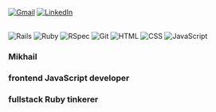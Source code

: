 <a href="mailto:mikhailgrigoriev92@gmail.com"><img alt="Gmail" src="https://img.shields.io/badge/M-Gmail-red" /></a>
<a href="https://www.linkedin.com/in/mikhail-grigoriev-826b4421a/"><img alt="LinkedIn" src="https://img.shields.io/badge/in-Linkdin-blue" /></a>
<br><br>

![Rails](https://img.shields.io/badge/-Ruby_on_Rails-000?style=flat&logo=ruby-on-rails&logoColor=white&color=success)
![Ruby](https://img.shields.io/badge/-Ruby-000?style=flat&logo=ruby&logoColor=white&color=success)
![RSpec](https://img.shields.io/badge/-RSpec-000?style=flat&logoColor=white&color=success)
![Git](https://img.shields.io/badge/-Git-000?style=flat&logo=git&logoColor=white&color=success)
![HTML](https://img.shields.io/badge/-HTML-000?style=flat&logo=html5&logoColor=white&color=success)
![CSS](https://img.shields.io/badge/-CSS-000?style=flat&logo=css3&logoColor=white&color=success)
![JavaScript](https://img.shields.io/badge/-JavaScript-000?style=flat&logoColor=white&logo=javascript&color=success)


<h3 align="left">Mikhail</h3>
<h3 align="left">frontend JavaScript developer</h3>
<h3 align="left">fullstack Ruby tinkerer</h3>
